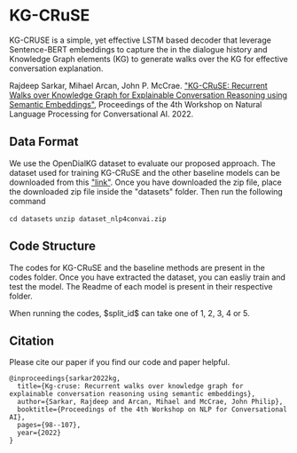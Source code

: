 # KG-CRuSE

KG-CRUSE is a simple, yet effective LSTM based decoder that leverage Sentence-BERT embeddings to capture the in the dialogue history and Knowledge Graph elements (KG) to generate walks over the KG for effective conversation explanation.

Rajdeep Sarkar, Mihael Arcan, John P. McCrae. ["KG-CRuSE: Recurrent Walks over Knowledge Graph for Explainable Conversation Reasoning using Semantic Embeddings"](https://openreview.net/pdf?id=B4eeVgx-xZq), Proceedings of the 4th Workshop on Natural Language Processing for Conversational AI. 2022.

## Data Format
We use the OpenDialKG dataset to evaluate our proposed approach. The dataset used for training KG-CRuSE and the other baseline models can be downloaded from this ["link"](https://drive.google.com/file/d/1pZlmqku2suO1xAlhiS8M2tBwzuF17f2t/view?usp=sharing). Once you have downloaded the zip file, place the downloaded zip file inside the \"datasets\" folder. Then run the following command

```cd datasets```
```unzip dataset_nlp4convai.zip```

## Code Structure

The codes for KG-CRuSE and the baseline methods are present in the codes folder. Once you have extracted the dataset, you can easliy train and test the model. The Readme of each model is present in their respective folder.

When running the codes, \$split_id\$ can take one of 1, 2, 3, 4 or 5.
## Citation
Please cite our paper if you find our code and paper helpful.

```
@inproceedings{sarkar2022kg,
  title={Kg-cruse: Recurrent walks over knowledge graph for explainable conversation reasoning using semantic embeddings},
  author={Sarkar, Rajdeep and Arcan, Mihael and McCrae, John Philip},
  booktitle={Proceedings of the 4th Workshop on NLP for Conversational AI},
  pages={98--107},
  year={2022}
}
```
